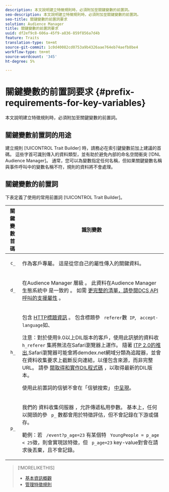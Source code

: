 ```yaml
---
description: 本文說明建立特徵規則時，必須附加至關鍵變數的前置詞。
seo-description: 本文說明建立特徵規則時，必須附加至關鍵變數的前置詞。
seo-title: 關鍵變數的前置詞要求
solution: Audience Manager
title: 關鍵變數的前置詞要求
uuid: df2ef9c8-606a-45f9-a836-859f856a7d4b
feature: Traits
translation-type: tm+mt
source-git-commit: 1c0d40082cd0753a9b4326aae764eb74aefb8be4
workflow-type: tm+mt
source-wordcount: '345'
ht-degree: 5%

---
```



# 關鍵變數的前置詞要求 {#prefix-requirements-for-key-variables}

本文說明建立特徵規則時，必須附加至關鍵變數的前置詞。

<!-- r_tb_variable_prefixes.xml -->

## 關鍵變數前置詞的用途

建立規則 [!UICONTROL Trait Builder] 時，請務必在索引鍵變數前加上建議的首碼。 這些字首可識別傳入的資料類型，並有助於避免內部的命名空間衝突 [!DNL Audience Manager]。 通常，您可以為變數指定任何名稱，但如果關鍵變數名稱與事件呼叫中的變數名稱不符，規則的資料將不會處理。

## 關鍵變數的前置詞

下表定義了使用的常用前置詞 [!UICONTROL Trait Builder]。

<table id="table_CFEFA1DBDF904736B6EA2640B7AD26E5"> 
 <thead> 
  <tr> 
   <th colname="col1" class="entry"> 關鍵變數首碼 </th> 
   <th colname="col2" class="entry"> 識別變數 </th> 
  </tr>
 </thead>
 <tbody> 
  <tr> 
   <td colname="col1"><code> c_</code> </td> 
   <td colname="col2"> <p>作為客戶專屬。 這是從您自己的屬性傳入的關鍵資料。 </p> </td> 
  </tr> 
  <tr> 
   <td colname="col1"><code> d_</code> </td> 
   <td colname="col2"> <p>在Audience Manager <span class="keyword"> 層級</span> 。 此資料在Audience Manager生態系統中 <span class="keyword"> 是一致的</span> 。 如需 <a href="../../api/dcs-intro/dcs-api-reference/dcs-keys.md"> 更完整的清單，請參閱DCS API呼叫的支援屬性</a> 。</p> </td> 
  </tr>
  <tr> 
   <td colname="col1"><code> h_</code> </td> 
   <td colname="col2"> <p>包含 <a href="https://en.wikipedia.org/wiki/List_of_HTTP_header_fields" scope="external" format="html"> HTTP標題資訊</a> 。 包含標題參 <code> referer</code>數<code> IP</code>, <code> accept-language</code>如、 </p> <p> <p>注意：對於使用9.0以上DIL版本的客戶，使用此訊號的資料收 <code> h_referer</code> 集將無法在Safari瀏覽器上運作。 隨著 <a href="https://webkit.org/blog/8311/intelligent-tracking-prevention-2-0/" format="https" scope="external"> ITP 2.0的推出</a>,Safari瀏覽器可能會將demdex.net網域分類為追蹤器，並會在資料收集要求上截斷反向連結，以僅包含來源，而非完整URL。 請參 <a href="../../dil/dil-overview.md#get-implement-dil-code">閱取得和實作DIL程式碼</a> ，以取得最新的DIL版本。<p>使用此前置詞的信號不會在「信號搜索」 <a href="../data-explorer/data-explorer-signals-search/data-explorer-signals-search.md">中呈現</a>。</p></p> </p> </td> 
  </tr> 
  <tr> 
   <td colname="col1"><code> p_</code> </td> 
   <td colname="col2"> <p>我們的 <span class="wintitle"> 資料收集伺服器</span> ，允許傳遞私用參數。 基本上，任何以開頭的參 <code> p_</code> 數都會用於特徵評估，但不會記錄在下游或儲存。 </p> <p>範例：若 <code> /event?p_age=23</code> 有某個特 <code> YoungPeople = p_age &lt; 25</code>徵，則會實現該特徵，但 <code> p_age=23</code> key-value對會在請求後丟棄，且不會記錄。 </p> </td> 
  </tr> 
 </tbody> 
</table>

>[!MORELIKETHIS]
>
>* [基本資訊概觀](../../features/traits/create-onboarded-rule-based-traits.md)
>* [管理特徵規則](../../features/traits/manage-trait-rules.md#managing-trait-rules)

